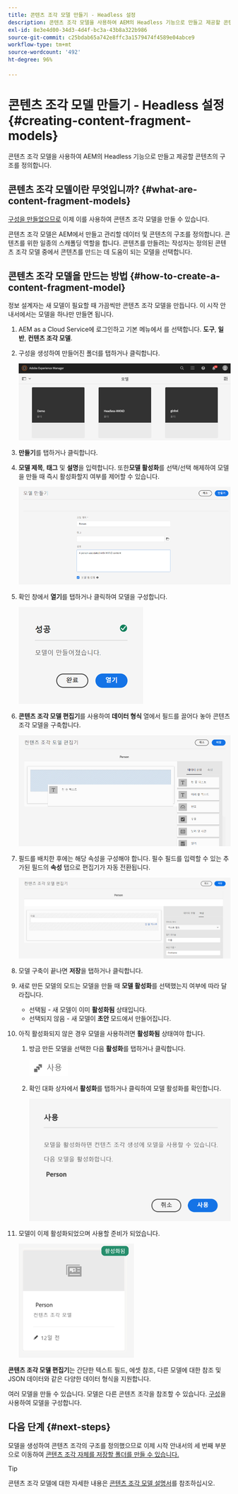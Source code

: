 ```yaml
---
title: 콘텐츠 조각 모델 만들기 - Headless 설정
description: 콘텐츠 조각 모델을 사용하여 AEM의 Headless 기능으로 만들고 제공할 콘텐츠의 구조를 정의합니다.
exl-id: 8e3e4d00-34d3-4d4f-bc3a-43b8a322b986
source-git-commit: c25bdab65a742e8ffc3a1579474f4589e04abce9
workflow-type: tm+mt
source-wordcount: '492'
ht-degree: 96%

---
```


# 콘텐츠 조각 모델 만들기 - Headless 설정 {#creating-content-fragment-models}

콘텐츠 조각 모델을 사용하여 AEM의 Headless 기능으로 만들고 제공할 콘텐츠의 구조를 정의합니다.

## 콘텐츠 조각 모델이란 무엇입니까? {#what-are-content-fragment-models}

[구성을 만들었으므로](create-configuration.md) 이제 이를 사용하여 콘텐츠 조각 모델을 만들 수 있습니다.

콘텐츠 조각 모델은 AEM에서 만들고 관리할 데이터 및 콘텐츠의 구조를 정의합니다. 콘텐츠를 위한 일종의 스캐폴딩 역할을 합니다. 콘텐츠를 만들려는 작성자는 정의된 콘텐츠 조각 모델 중에서 콘텐츠를 만드는 데 도움이 되는 모델을 선택합니다.

## 콘텐츠 조각 모델을 만드는 방법 {#how-to-create-a-content-fragment-model}

정보 설계자는 새 모델이 필요할 때 가끔씩만 콘텐츠 조각 모델을 만듭니다. 이 시작 안내서에서는 모델을 하나만 만들면 됩니다.

1. AEM as a Cloud Service에 로그인하고 기본 메뉴에서 를 선택합니다. **도구**, **일반**, **컨텐츠 조각 모델**.
1. 구성을 생성하여 만들어진 폴더를 탭하거나 클릭합니다.

   ![모델 폴더](../assets/models-folder.png)
1. **만들기**&#x200B;를 탭하거나 클릭합니다.
1. **모델 제목**, **태그** 및 **설명**&#x200B;을 입력합니다. 또한&#x200B;**모델 활성화**&#x200B;를 선택/선택 해제하여 모델을 만들 때 즉시 활성화할지 여부를 제어할 수 있습니다.

   ![모델 만들기](../assets/models-create.png)
1. 확인 창에서 **열기**&#x200B;를 탭하거나 클릭하여 모델을 구성합니다.

   ![확인 창](../assets/models-confirmation.png)
1. **콘텐츠 조각 모델 편집기**&#x200B;를 사용하여 **데이터 형식** 열에서 필드를 끌어다 놓아 콘텐츠 조각 모델을 구축합니다.

   ![필드 끌어서 놓기](../assets/models-drag-and-drop.png)

1. 필드를 배치한 후에는 해당 속성을 구성해야 합니다. 필수 필드를 입력할 수 있는 추가된 필드의 **속성** 탭으로 편집기가 자동 전환됩니다.

   ![속성 구성](../assets/models-configure-properties.png)

1. 모델 구축이 끝나면 **저장**&#x200B;을 탭하거나 클릭합니다.

1. 새로 만든 모델의 모드는 모델을 만들 때 **모델 활성화**&#x200B;를 선택했는지 여부에 따라 달라집니다.
   * 선택됨 - 새 모델이 이미 **활성화됨** 상태입니다.
   * 선택되지 않음 - 새 모델이 **초안** 모드에서 만들어집니다.

1. 아직 활성화되지 않은 경우 모델을 사용하려면 **활성화됨** 상태여야 합니다.
   1. 방금 만든 모델을 선택한 다음 **활성화**&#x200B;를 탭하거나 클릭합니다.

      ![모델 활성화](../assets/models-enable.png)
   1. 확인 대화 상자에서 **활성화**&#x200B;를 탭하거나 클릭하여 모델 활성화를 확인합니다.

      ![활성화 확인 대화 상자](../assets/models-enabling.png)
1. 모델이 이제 활성화되었으며 사용할 준비가 되었습니다.

   ![모델 활성화됨](../assets/models-enabled.png)

**콘텐츠 조각 모델 편집기**&#x200B;는 간단한 텍스트 필드, 에셋 참조, 다른 모델에 대한 참조 및 JSON 데이터와 같은 다양한 데이터 형식을 지원합니다.

여러 모델을 만들 수 있습니다. 모델은 다른 콘텐츠 조각을 참조할 수 있습니다. [구성](create-configuration.md)을 사용하여 모델을 구성합니다.

## 다음 단계 {#next-steps}

모델을 생성하여 콘텐츠 조각의 구조를 정의했으므로 이제 시작 안내서의 세 번째 부분으로 이동하여 [콘텐츠 조각 자체를 저장할 폴더를 만들 수 있습니다.](create-assets-folder.md)

>[!TIP]
>
>콘텐츠 조각 모델에 대한 자세한 내용은 [콘텐츠 조각 모델 설명서](/help/assets/content-fragments/content-fragments-models.md)를 참조하십시오.
